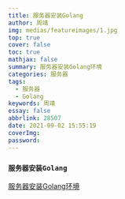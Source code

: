 ```yaml
---
title: 服务器安装Golang
author: 周靖
img: medias/featureimages/1.jpg
top: true
cover: false
toc: true
mathjax: false
summary: 服务器安装Golang环境
categories: 服务器
tags:
  - 服务器
  - Golang
keywords: 周靖
essay: false
abbrlink: 28507
date: 2021-09-02 15:55:19
coverImg:
password:
---
```


### `服务器安装Golang`

[服务器安装Golang环境](https://blog.csdn.net/hsu282/article/details/113026707)
